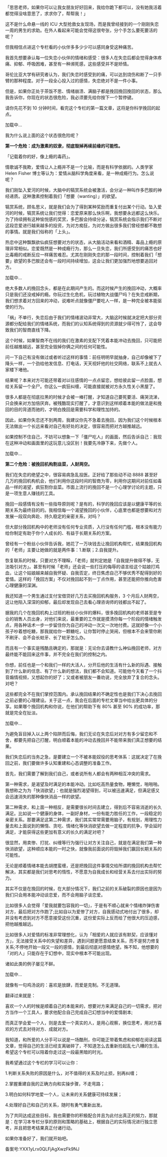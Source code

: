 「思思老师，如果你可以让我女朋友好好回来，我给你跪下都可以，没有她我活着都觉得没啥意思了，求求你了，帮帮我！」

这不是什么命悬一线的 ICU 大型抢救女友现场，而是我曾经接到的一个刚刚失恋一周的男生的求助。在外人看起来可能会觉得这很夸张，分个手怎么要死要活的呢？

但我相信点进这个专栏看的小伙伴多多少少可以感同身受这种痛苦。

我首先想要承认每一位失恋小伙伴的情绪和感受：很多人在失恋后都会觉得身体疼痛、抑郁、呼吸困难，甚至有一种濒死感，这些感受并不是矫情。

哥伦比亚大学有研究者认为，我们失恋时感受到的痛，可以达到烧伤和断了一只手臂的那种程度。对于一段全心投入过的感情，失恋绝对不是一件小事。

但是，如果你正处于茶饭不思、情绪崩溃、满脑子都是挽回挽回挽回的状态，那么我告诉你，你现在的状态很危险，我必须要先给你按下一个暂停键。

请你先花不到 10 分钟时间，看完这个专栏的第一篇文章，这将是你科学挽回的起点。

加载中...

我为什么说上面的这个状态很危险呢？

**第一个危险：成为激素的奴隶，彻底毁掉再续前缘的可能性。**

「记载着你的好，像上瘾的毒药」。

情歌诚不我欺，爱情让人上瘾并不是一个比喻，而是有科学依据的。人类学家 Helen Fisher 博士等认为：爱情从脑科学角度来看，是一种成瘾行为。怎么说呢？

我们刚坠入爱河的时候，大脑中的犒赏系统会被激活，会分泌一种叫作多巴胺的神经递质。这种激素控制着我们「想要（wanting）」的欲望。

犒赏系统，顾名思义，就是我们会为了得到某种奖励而重复付出某个行动。坠入爱河的时候，犒赏系统让我们觉得：恋爱原来那么快乐啊，我想要永远都这么快乐。为了持续拥有这种愉悦感的奖赏，多巴胺会持续分泌，犒赏系统会指示我们不断对这段恋爱进行越来越多的投资，为对方痴狂，为对方做出很多我们曾经想都不敢想的事情。就是我们俗称的「上头」。

热恋中这种飘飘欲仙疯狂想要对方的状态，从大脑活动来看和酒精、毒品上瘾的原理非常相似。恋爱既然是一种成瘾行为，那么一旦失恋，我们所感受到的痛苦也好比毒瘾的戒断反应一样痛苦难忍。尤其在刚刚失恋的那一段时间，控制着我们「想要」欲望的多巴胺还会有一段时间持续增加，这会让我们更加强烈地想要追回对方。

加载中...

绝大多数人的挽回念头，都是在此期间产生的。而这时候产生的挽回冲动，大概率只是我们还没戒掉的瘾。你玩过生化危机，玩过植物大战僵尸吗？在失恋戒断期，我们想求着对方回来的冲动，说难听点就像僵尸要吃人一样，是一种完全被本能驱使的行为。

「祸」不单行，失恋后由于我们的情绪波动非常大，大脑这时候就决定把大部分资源都分配给我们的情绪系统，而我们的认知系统得到的资源就少得可怜了，这会导致我们的智商直线下降。

这个时候，如果智商不在线的我们在激素的支配下凭着本能冲动去挽回，只可能把前任越推越远，甚至完全毁掉你俩之间的任何可能性。

问一下自己有没有做过或者听过这样的事情：前任明明早就抽身，自己却像被下了降头一样，一个劲给他发信息、打电话，天天视奸他的社交网络，联系不上就去人家楼下堵他。

结果呢？本来对方可能还带着对以往感情的一点点留恋，想给彼此留一点脸面，想给关系留一个全尸。你这么一疯狂纠缠，可能直接就被对方永久性关小黑屋了。

很多人都是在彻底拉黑的时候才会被一棒打醒，才知道自己要死要活、痛哭流涕，只会换来对方加倍厌弃。被残酷现实打醒了，才意识到这样顺着本能的做法是和挽回的目的背道而驰的，才明白挽回是需要科学和理性加持的。

因此，如果你失恋还不到两周，我建议你先不急着去挽回，因为我们这个时候根本无法做出一个长远来看对自己有好处的决定，很容易而把对方越推越远。

如果控制不住自己，不妨可以想象一下「僵尸吃人」的画面，然后告诉自己：我现在这种冲动和画面里的这玩意儿没区别！我要先冷静下来，先做个人。

加载中...

**第二个危险：被挽回机构割韭菜，人财两空。**

我们在失恋的绝望之中，很容易病急乱投医。正好给了那些动不动 8888 甚至好几万的挽回机构机会，他们利用你这段时间的智商为零，利用你这期间对前任如毒品一样的渴望，疯狂割你韭菜。市面上流行的挽回不是一个心理学讨论的主题，只是一项生意人赚钱的工具。

挽回一段感情有没有一些指导原则呢？是有的，科学的挽回应该是以健康平等的长期关系为最终目的的。我相信每一个渴望挽回的小伙伴，心底里也都是想要和对方发展一段双向奔赴、持久稳定的亲密关系，对吗？

但大部分挽回机构中的老师没有任何专业资质，入行没有任何门槛，根本没有能力给你制定有助于你个人成长的、有益于长期关系的方案。

曾经有一个粉丝小伙伴告诉我，她花了一万块钱去让挽回机构帮忙，结果挽回机构的「老师」主要让她做的就是两件事：1.断联；2.自我提升。

恢复联系的时候，只要对方不理睬，「老师」就判定她是「自我提升做得不够，无法吸引对方」。甚至有时候「老师」还会说一些打压的侮辱的语言给这个姑娘打鸡血，让这个姑娘越来越自我怀疑、自我否定，终日焦虑自己不够优秀不配得到好的爱情。这样的「挽回方案」不仅对挽回起不到一丁点作用，甚至还能把你推向危害心理健康的深渊。

我还知道一个男生通过支付宝借贷好几万去买挽回机构服务，3 个月后人财两空，这让他陷入深深的抑郁，最后却发现自己去看心理咨询师的钱都出不起了。

据我的几个在挽回机构上过班的粉丝小伙伴的爆料，很多挽回机构的老师甚至是专业的销售人员出身，对他们来说，最重要的工作就是摸清你每一个阶段的情绪触发点，用各种话术一步一步留住你为自己的冲动一次又一次地付费。这就好像一个小孩子吵着想吃糖，那我就给你一颗糖吃，让你暂时停止哭闹，但根本不会来管你刷不刷牙、会不会长蛀牙、长了蛀牙怎么办。

而且有一个事实是残酷且确定的，那就是：无论你去请教什么神仙挽回老师，对方最终能不能回来这件事，并不完全在我们的控制之内。

你想，前任也是一个和我们一样的大活人，分开后他的生活有什么新的际遇、接触到了什么新的信息、有了什么新的想法，我们都不会知道。可能他今天看了一个抖音煽情视频，又想起你的好了；又或者被朋友一番劝说，完全放弃了复合的念头。对吧？

这些都完全不在我们掌控范围内。承认挽回结果的不确定性也是我们下决心去挽回之前必要的心理建设。关于这一点，我会在后面的专栏文章当中给出更具体的分享。如果哪个挽回机构和你说，在他们的帮助下有 80\% 甚至 90\% 的成功率，那就是完全在扯淡。

加载中...

为避免盲目掉入以上两个陷阱而后悔，我们无论在失恋后对对方有多少留恋和不舍，都要先把自己打醒，明白顺着本能的冲动去挽回并不能带来我们真正想要的结果。

我们失恋后的当务之急，是要建立一个不被本能奴役的思考体系：这就决定了在挽回之前，我们要做许多认知重建和心态调整的准备工作。

首先，我们需要了解到我们自己，或者说所有人都会有两种相互冲突的需求。

第一种需求，是渴望及时满足的本能冲动。比如吃高热量食物，睡懒觉，啪啪啪。我想称之为为「快消欲望」：也就是强烈渴望得到，可以被迅速满足，但满足感又会迅速消失的那种像快消品一样的欲望。

第二种需求，和上面一种相反，是需要很长时间去建立，得到后不容易消逝的长久满足。比如说一个健康的身体，一副好身材，一份有能力胜任的工作，一段稳定的亲密关系。那要满足这第二种需求，我们其实常常需要用脑子，有规划，用理性力量去和上面说到的懒惰、贪吃、情绪化等快消欲望去做一定程度的抗争，学会延时满足，才能获得这些更加有意义的长久的满足对吧？

很显然，用卖惨、打扰、纠缠等行为强行让对方关注自己，就是在满足我们第一种快消欲望，这种顺应本能的一时之快，就像我前面说的将毁掉我们赢回长期关系的可能性。

无论是顺着情绪本能去胡搅蛮缠，还是把挽回这件事情交给所谓的挽回机构去帮忙解决，其实都是我们对思考的惰性，不愿意为自我成长和经营关系去付出实际的努力。

其实不仅是在挽回的时候，在大部分情况下，我们之前的关系破裂的原因也是因为我们只会用本能冲动谈恋爱，而不会用脑子谈恋爱。

比如很多人会觉得「爱我就要包容我的一切」，于是有不顺心就来个情绪炸弹伤害对方，最后把对方作跑了;比如自以为爱惨了对方，自我感动式地付出了很多，却并没有考虑到对方不愿意接受这份沉重，这份爱实际上反而给了他很大的压迫感，把他越推越远。

比如很多人对爱情的标准非常理想化，认为「相爱的人就应该有默契，应该懂对方」，无法接受关系中的失望和差异，遇到问题更愿意结束关系，而不是努力修复关系;不停地开始一段又一段的感情，到最后彻底对感情绝望。殊不知，他想要的「对的人」只能存在于幻想中，现实中根本不可能出现。

诸如此类的例子屡见不鲜。

加载中...

就像有一句鸡汤说的：喜欢是放肆，而爱是克制。不无道理。

翻译过来就是：

喜欢一个人的时候是顺着自己的本能来的，想要对方来满足自己的一切需求，把对方当作一个工具人，要求他配合自己完成自己幻想当中的爱情剧本;

而真正学会爱一个人，则是去爱一个真实的人，是用心观察，换位思考，用对方喜欢的方式去对待对方、成就对方。

我知道，和所爱的人分手可以说是一场酷刑，你可能正带着焦虑和抑郁在阅读这篇文章，觉得自己的生活已经支离破碎了，不知道怎么去重新捡起乱七八糟的生活。希望这个专栏可以陪着你走过这一段最黑暗的时光。

我希望通过这个专栏的学习可以让你：

1.判断关系失败的原因是什么，对不值得的关系及时止损，别再纠缠；

2.掌握重建自我的正确方向和实操步骤，不走弯路；

3.明白如何科学地爱一个人，让未来的关系健康可持续发展；

4.处理好自己和自己的关系，随时有勇气重新出发。

为了共同达成这些目标，我也需要你的积极配合并且为此付出真正的努力，那就是：在学习本专栏分享的原则和策略的基础上，根据自己的实际情况进行独立思考，并且把思考结果真正付诸行动。

如果你准备好了，我们就开始吧。

备案号:YXX1yLrx0QLFjAgXwzFk9NJ